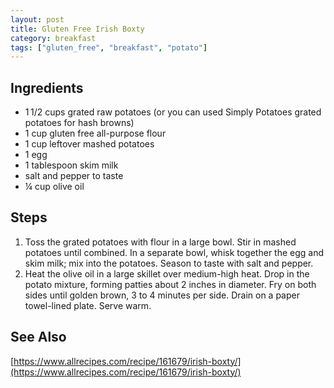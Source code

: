 ```yaml
---
layout: post
title: Gluten Free Irish Boxty
category: breakfast
tags: ["gluten_free", "breakfast", "potato"]
---
```


## Ingredients

* 1 1/2 cups grated raw potatoes (or you can used Simply Potatoes grated potatoes for hash browns)
* 1 cup gluten free all-purpose flour
 * 1 cup leftover mashed potatoes
 * 1 egg
 * 1 tablespoon skim milk
 * salt and pepper to taste
 * ¼ cup olive oil

## Steps

1. Toss the grated potatoes with flour in a large bowl. Stir in mashed potatoes until combined. In a separate bowl, whisk together the egg and skim milk; mix into the potatoes. Season to taste with salt and pepper.
2.  Heat the olive oil in a large skillet over medium-high heat. Drop in the potato mixture, forming patties about 2 inches in diameter. Fry on both sides until golden brown, 3 to 4 minutes per side. Drain on a paper towel-lined plate. Serve warm.

## See Also

[https://www.allrecipes.com/recipe/161679/irish-boxty/](https://www.allrecipes.com/recipe/161679/irish-boxty/)

